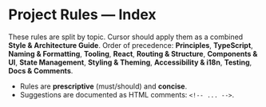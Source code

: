 # Project Rules — Index

These rules are split by topic. Cursor should apply them as a combined **Style & Architecture Guide**.
Order of precedence: **Principles**, **TypeScript**, **Naming & Formatting**, **Tooling**, **React**, **Routing & Structure**, **Components & UI**, **State Management**, **Styling & Theming**, **Accessibility & i18n**, **Testing**, **Docs & Comments**.

- Rules are **prescriptive** (must/should) and **concise**.
- Suggestions are documented as HTML comments: `<!-- ... -->`.
